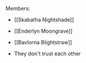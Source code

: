 Members:
- [[Skabatha Nightshade]]
- [[Enderlyn Moongrave]]
- [[Bavlorna Blightstraw]]

- They don't trust each other 